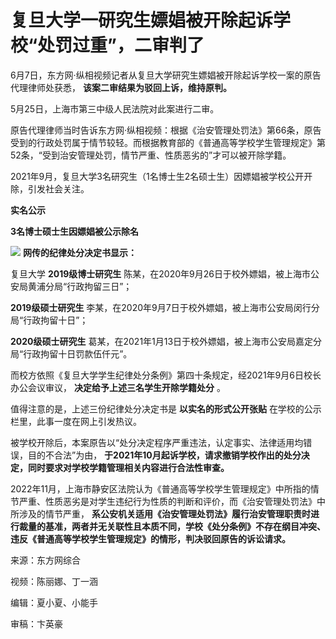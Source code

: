 

# 复旦大学一研究生嫖娼被开除起诉学校“处罚过重”，二审判了

6月7日，东方网·纵相视频记者从复旦大学研究生嫖娼被开除起诉学校一案的原告代理律师处获悉， **该案二审结果为驳回上诉，维持原判。**

5月25日，上海市第三中级人民法院对此案进行二审。

原告代理律师当时告诉东方网·纵相视频：‍根据《治安管理处罚法》第66条，原告受到的行政处罚属于情节较轻。而根据教育部的《普通高等学校学生管理规定》第52条，“受到治安管理处罚，情节严重、性质恶劣的”才可以被开除学籍。

2021年9月‍，复旦大学3名研究生（1名博士生2名硕士生）因嫖娼被学校公开开除，引发社会关注‍。

**实名公示**

**3名博士硕士生因嫖娼被公示除名**

![](https://inews.gtimg.com/om_bt/OMa8IEreYfjmlyDw24eSatAhuE3tiw37KBODv8MtO8euQAA/1000)
**网传的纪律处分决定书显示：**

复旦大学 **2019级博士研究生** 陈某，在2020年9月26日于校外嫖娼，被上海市公安局黄浦分局“行政拘留三日”；

**2019级硕士研究生** 李某，在2020年9月7日于校外嫖娼，被上海市公安局闵行分局“行政拘留十日”；

**2020级硕士研究生** 葛某，在2021年1月13日于校外嫖娼，被上海市公安局嘉定分局“行政拘留十日罚款伍仟元”。

而校方依照《复旦大学学生纪律处分条例》第四十条规定，经2021年9月6日校长办公会议审议， **决定给予上述三名学生开除学籍处分** 。

值得注意的是，上述三份纪律处分决定书是 **以实名的形式公开张贴** 在学校的公示栏里，此事一度在网上引发热议。

被学校开除后，本案原告以“处分决定程序严重违法，认定事实、法律适用均错误，目的不合法”为由，
**于2021年10月起诉学校，请求撤销学校作出的处分决定，同时要求对学校学籍管理相关内容进行合法性审查。**

2022年11月，上海市静安区法院认为《普通高等学校学生管理规定》中所指的情节严重、性质恶劣是对学生违纪行为性质的判断和评价，而《治安管理处罚法》中所涉及的情节严重，
**系公安机关适用《治安管理处罚法》履行治安管理职责时进行裁量的基准，两者并无关联性且本质不同，学校《处分条例》不存在纲目冲突、违反《普通高等学校学生管理规定》的情形，判决驳回原告的诉讼请求。**

来源：东方网综合‍‍

视频：陈丽娜、丁一涵

编辑：夏小夏、小能手

审稿：卞英豪

